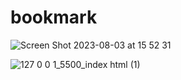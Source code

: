 # bookmark

![Screen Shot 2023-08-03 at 15 52 31](https://github.com/jclehner18/bookmark/assets/79228765/356d6310-46f9-46ce-8ed4-62479a1770b2)

![127 0 0 1_5500_index html (1)](https://github.com/jclehner18/bookmark/assets/79228765/2e5c5fd8-76b9-4f6a-a393-909b4fff85d1)
